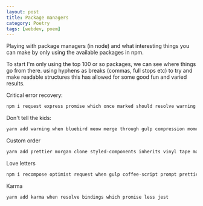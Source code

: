 ```yaml
---
layout: post
title: Package managers
category: Poetry
tags: [webdev, poem]
---
```

Playing with package managers (in node) and what interesting things you can make by only using the available packages in npm.

To start I'm only using the top 100 or so packages, we can see where things go from there. using hyphens as breaks (commas, full stops etc) to try and make readable structures this has allowed for some good fun and varied results.

<!-- more -->

Critical error recovery:
```javascript
npm i request express promise which once marked should resolve warning method-override open source-map progress through2 less boom
```

Don't tell the kids:
```javascript
yarn add warning when bluebird meow merge through gulp compression moment assert prompt resolve once recompose prettier clone request
```

Custom order
```javascript
yarn add prettier morgan clone styled-components inherits vinyl tape material-ui colours should express coffee gulp-sass promise boom through open connect moment method-override history object-assign angular body-parser progress rsvp
```

Love letters
```javascript
npm i recompose optimist request when gulp coffee-script prompt prettier stylus font-awesome progress once history del datafire which asset warning when deep-equal bluebird moment resolve request-promise marked path extend through2 -save
```

Karma
```javascript
yarn add karma when resolve bindings which promise less jest
```